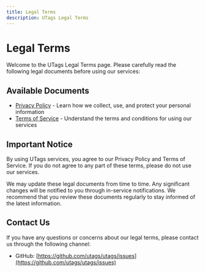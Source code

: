 ```yaml
---
title: Legal Terms
description: UTags Legal Terms
---
```


# Legal Terms

Welcome to the UTags Legal Terms page. Please carefully read the following legal documents before using our services:

## Available Documents

- [Privacy Policy](./privacy-policy.md) - Learn how we collect, use, and protect your personal information
- [Terms of Service](./terms-of-service.md) - Understand the terms and conditions for using our services

## Important Notice

By using UTags services, you agree to our Privacy Policy and Terms of Service. If you do not agree to any part of these terms, please do not use our services.

We may update these legal documents from time to time. Any significant changes will be notified to you through in-service notifications. We recommend that you review these documents regularly to stay informed of the latest information.

## Contact Us

If you have any questions or concerns about our legal terms, please contact us through the following channel:

- GitHub: [https://github.com/utags/utags/issues](https://github.com/utags/utags/issues)
